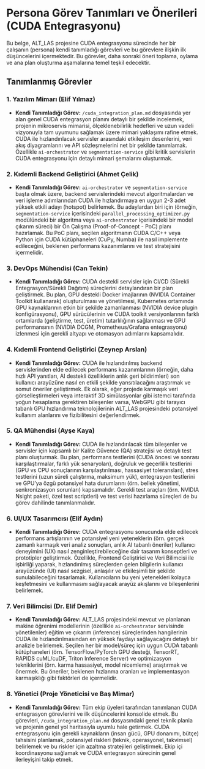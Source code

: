 # Persona Görev Tanımları ve Önerileri (CUDA Entegrasyonu)

Bu belge, ALT_LAS projesine CUDA entegrasyonu sürecinde her bir çalışanın (persona) kendi tanımladığı görevleri ve bu görevlere ilişkin ilk düşüncelerini içermektedir. Bu görevler, daha sonraki öneri toplama, oylama ve ana plan oluşturma aşamalarına temel teşkil edecektir.

## Tanımlanmış Görevler

### 1. Yazılım Mimarı (Elif Yılmaz)

*   **Kendi Tanımladığı Görev:** `/cuda_integration_plan.md` dosyasında yer alan genel CUDA entegrasyon planını detaylı bir şekilde incelemek, projenin mikroservis mimarisi, ölçeklenebilirlik hedefleri ve uzun vadeli vizyonuyla tam uyumunu sağlamak üzere mimari yaklaşımı rafine etmek. CUDA ile hızlandırılacak servisler arasındaki etkileşim desenlerini, veri akış diyagramlarını ve API sözleşmelerini net bir şekilde tanımlamak. Özellikle `ai-orchestrator` ve `segmentation-service` gibi kritik servislerin CUDA entegrasyonu için detaylı mimari şemalarını oluşturmak.

### 2. Kıdemli Backend Geliştirici (Ahmet Çelik)

*   **Kendi Tanımladığı Görev:** `ai-orchestrator` ve `segmentation-service` başta olmak üzere, backend servislerindeki mevcut algoritmalardan ve veri işleme adımlarından CUDA ile hızlandırmaya en uygun 2-3 adet yüksek etkili adayı (hotspot) belirlemek. Bu adaylardan biri için (örneğin, `segmentation-service` içerisindeki `parallel_processing_optimizer.py` modülündeki bir algoritma veya `ai-orchestrator` içerisindeki bir model çıkarım süreci) bir Ön Çalışma (Proof-of-Concept - PoC) planı hazırlamak. Bu PoC planı, seçilen algoritmanın CUDA C/C++ veya Python için CUDA kütüphaneleri (CuPy, Numba) ile nasıl implemente edileceğini, beklenen performans kazanımlarını ve test stratejisini içermelidir.

### 3. DevOps Mühendisi (Can Tekin)

*   **Kendi Tanımladığı Görev:** CUDA destekli servisler için CI/CD (Sürekli Entegrasyon/Sürekli Dağıtım) süreçlerini detaylandıran bir plan geliştirmek. Bu plan, GPU destekli Docker imajlarının (NVIDIA Container Toolkit kullanarak) oluşturulması ve yönetilmesi, Kubernetes ortamında GPU kaynaklarının etkin bir şekilde zamanlanması (NVIDIA device plugin konfigürasyonu), GPU sürücülerinin ve CUDA toolkit versiyonlarının farklı ortamlarda (geliştirme, test, üretim) tutarlılığının sağlanması ve GPU performansının (NVIDIA DCGM, Prometheus/Grafana entegrasyonu) izlenmesi için gerekli altyapı ve otomasyon adımlarını kapsamalıdır.

### 4. Kıdemli Frontend Geliştirici (Zeynep Arslan)

*   **Kendi Tanımladığı Görev:** CUDA ile hızlandırılmış backend servislerinden elde edilecek performans kazanımlarının (örneğin, daha hızlı API yanıtları, AI destekli özelliklerin anlık geri bildirimleri) son kullanıcı arayüzüne nasıl en etkili şekilde yansıtılacağını araştırmak ve somut öneriler geliştirmek. Ek olarak, eğer projede karmaşık veri görselleştirmeleri veya interaktif 3D simülasyonlar gibi istemci tarafında yoğun hesaplama gerektiren bileşenler varsa, WebGPU gibi tarayıcı tabanlı GPU hızlandırma teknolojilerinin ALT_LAS projesindeki potansiyel kullanım alanlarını ve fizibilitesini değerlendirmek.

### 5. QA Mühendisi (Ayşe Kaya)

*   **Kendi Tanımladığı Görev:** CUDA ile hızlandırılacak tüm bileşenler ve servisler için kapsamlı bir Kalite Güvence (QA) stratejisi ve detaylı test planı oluşturmak. Bu plan, performans testlerini (CUDA öncesi ve sonrası karşılaştırmalar, farklı yük senaryoları), doğruluk ve geçerlilik testlerini (GPU vs CPU sonuçlarının karşılaştırılması, hassasiyet toleransları), stres testlerini (uzun süreli çalıştırma, maksimum yük), entegrasyon testlerini ve GPU’ya özgü potansiyel hata durumlarını (örn. bellek yönetimi, senkronizasyon sorunları) kapsamalıdır. Gerekli test araçları (örn. NVIDIA Nsight paketi, özel test scriptleri) ve test verisi hazırlama süreçleri de bu görev dahilinde tanımlanmalıdır.

### 6. UI/UX Tasarımcısı (Elif Aydın)

*   **Kendi Tanımladığı Görev:** CUDA entegrasyonu sonucunda elde edilecek performans artışlarının ve potansiyel yeni yeteneklerin (örn. gerçek zamanlı karmaşık veri analiz sonuçları, anlık AI tabanlı öneriler) kullanıcı deneyimini (UX) nasıl zenginleştirebileceğine dair tasarım konseptleri ve prototipler geliştirmek. Özellikle, Frontend Geliştirici ve Veri Bilimcisi ile işbirliği yaparak, hızlandırılmış süreçlerden gelen bilgilerin kullanıcı arayüzünde (UI) nasıl sezgisel, anlaşılır ve etkileşimli bir şekilde sunulabileceğini tasarlamak. Kullanıcıların bu yeni yetenekleri kolayca keşfetmesini ve kullanmasını sağlayacak arayüz akışlarını ve bileşenlerini belirlemek.

### 7. Veri Bilimcisi (Dr. Elif Demir)

*   **Kendi Tanımladığı Görev:** ALT_LAS projesindeki mevcut ve planlanan makine öğrenimi modellerinin (özellikle `ai-orchestrator` servisinde yönetilenler) eğitim ve çıkarım (inference) süreçlerinden hangilerinin CUDA ile hızlandırılmasından en yüksek faydayı sağlayacağını detaylı bir analizle belirlemek. Seçilen her bir model/süreç için uygun CUDA tabanlı kütüphaneleri (örn. TensorFlow/PyTorch GPU desteği, TensorRT, RAPIDS cuML/cuDF, Triton Inference Server) ve optimizasyon tekniklerini (örn. karma hassasiyet, model nicemleme) araştırmak ve önermek. Bu öneriler, beklenen hızlanma oranları ve implementasyon karmaşıklığı gibi faktörleri de içermelidir.

### 8. Yönetici (Proje Yöneticisi ve Baş Mimar)

*   **Kendi Tanımladığı Görev:** Tüm ekip üyeleri tarafından tanımlanan CUDA entegrasyon görevlerini ve ilk düşüncelerini konsolide etmek. Bu görevleri, `/cuda_integration_plan.md` dosyasındaki genel teknik planla ve projenin genel yol haritasıyla uyumlu hale getirmek. CUDA entegrasyonu için gerekli kaynakların (insan gücü, GPU donanımı, bütçe) tahsisini planlamak, potansiyel riskleri (teknik, operasyonel, takvimsel) belirlemek ve bu riskler için azaltma stratejileri geliştirmek. Ekip içi koordinasyonu sağlamak ve CUDA entegrasyon sürecinin genel ilerleyişini takip etmek.

